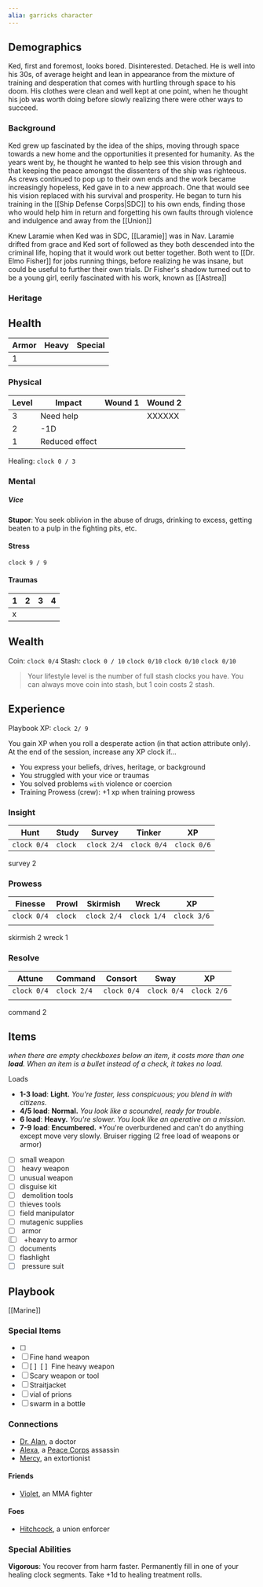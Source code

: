 ```yaml
---
alia: garricks character
---
```


## Demographics
Ked, first and foremost, looks bored. Disinterested. Detached. He is well into his 30s, of average height and lean in appearance from the mixture of training and desperation that comes with hurtling through space to his doom. His clothes were clean and well kept at one point, when he thought his job was worth doing before slowly realizing there were other ways to succeed. 

### Background
Ked grew up fascinated by the idea of the ships, moving through space towards a new home and the opportunities it presented for humanity. As the years went by, he thought he wanted to help see this vision through and that keeping the peace amongst the dissenters of the ship was righteous. As crews continued to pop up to their own ends and the work became increasingly hopeless, Ked gave in to a new approach. One that would see his vision replaced with his survival and prosperity. He began to turn his training in the [[Ship Defense Corps|SDC]] to his own ends, finding those who would help him in return and forgetting his own faults through violence and indulgence and away from the [[Union]]

Knew Laramie when Ked was in SDC, [[Laramie]] was in Nav. Laramie drifted from grace and Ked sort of followed as they both descended into the criminal life, hoping that it would work out better together. Both went to [[Dr. Elmo Fisher]] for jobs running things, before realizing he was insane, but could be useful to further their own trials. Dr Fisher's shadow turned out to be a young girl, eerily fascinated with his work, known as [[Astrea]]
### Heritage


## Health

| Armor | Heavy | Special |
| ----- | ----- | ------- |
| 1     |       |         |
### Physical

| Level | Impact         | Wound 1 | Wound 2 |
| ----- | -------------- | ------- | ------- |
| 3     | Need help      |         | XXXXXX  |
| 2     | -1D            |         |         |
| 1     | Reduced effect |         |         |
Healing: `clock 0 / 3` 
### Mental
##### Vice
**Stupor**: You seek oblivion in the abuse of drugs, drinking to excess, getting beaten to a pulp in the fighting pits, etc.

#### Stress
  `clock 9 / 9`

#### Traumas

| 1   | 2   | 3   | 4   |
| --- | --- | --- | --- |
| x   |     |     |     |
## Wealth
Coin: `clock 0/4`       Stash: `clock 0 / 10` `clock 0/10` `clock 0/10` `clock 0/10`
> Your lifestyle level is the number of full stash clocks you have. You can always move coin into stash, but 1 coin costs 2 stash.

## Experience

Playbook XP: `clock 2/ 9`

You gain XP when you roll a desperate action (in that action attribute only). At the end of the session, increase any XP clock if...
- You express your beliefs, drives, heritage, or background
- You struggled with your vice or traumas
- You solved problems `with` violence or coercion
- Training Prowess (crew): +1 xp when training prowess
### Insight

| Hunt        | Study   | Survey      | Tinker      | XP          |
| ----------- | ------- | ----------- | ----------- | ----------- |
| `clock 0/4` | `clock` | `clock 2/4` | `clock 0/4` | `clock 0/6` |
survey 2
### Prowess

| Finesse     | Prowl   | Skirmish    | Wreck       | XP          |
| ----------- | ------- | ----------- | ----------- | ----------- |
| `clock 0/4` | `clock` | `clock 2/4` | `clock 1/4` | `clock 3/6` |
|             |         |             |             |             |
skirmish 2
wreck 1
### Resolve

| Attune      | Command     | Consort     | Sway        | XP          |
| ----------- | ----------- | ----------- | ----------- | ----------- |
| `clock 0/4` | `clock 2/4` | `clock 0/4` | `clock 0/4` | `clock 2/6` |
|             |             |             |             |             |
command 2
## Items
_when there are empty checkboxes below an item, it costs more than one **load**. When an item is a bullet instead of a check, it takes no load._

Loads
* **1-3 load**: **Light.** *You're faster, less conspicuous; you blend in with citizens.*
* **4/5 load**: **Normal.** *You look like a scoundrel, ready for trouble.*
* **6 load**: **Heavy.** *You're slower. You look like an operative on a mission.*
* **7-9 load**: **Encumbered.** *You're overburdened and can't do anything except move very slowly.
Bruiser rigging (2 free load of weapons or armor)

- [ ] small weapon
- [ ] <input type="checkbox"/> heavy weapon
- [ ] unusual weapon
- [ ] disguise kit
- [ ] <input type="checkbox"/> demolition tools
- [ ] thieves tools
- [ ] field manipulator
- [ ] mutagenic supplies
- [ ] <input type="checkbox"/> armor
- [ ] <input type="checkbox"/> <input type="checkbox"/> +heavy to armor
- [ ] documents
- [ ] flashlight
- [x] <input type="checkbox"/> pressure suit

## Playbook

[[Marine]]
### Special Items
- [ ] 
- [ ] Fine hand weapon
- [ ] [ ]  [ ]  Fine heavy weapon
- [ ] Scary weapon or tool
- [ ] Straitjacket
- [ ] vial of prions
- [ ] swarm in a bottle
### Connections

- [Dr. Alan](app://obsidian.md/Dr.%20Alan), a doctor
- [Alexa](app://obsidian.md/Alexa), a [Peace Corps](app://obsidian.md/Peace%20Corps) assassin
- [Mercy](app://obsidian.md/Mercy), an extortionist

#### Friends
- [Violet](app://obsidian.md/Violet), an MMA fighter

#### Foes
- [Hitchcock](app://obsidian.md/Hitchcock), a union enforcer

### Special Abilities

**Vigorous**: You recover from harm faster. Permanently fill in one of your healing clock segments. Take +1d to healing treatment rolls.